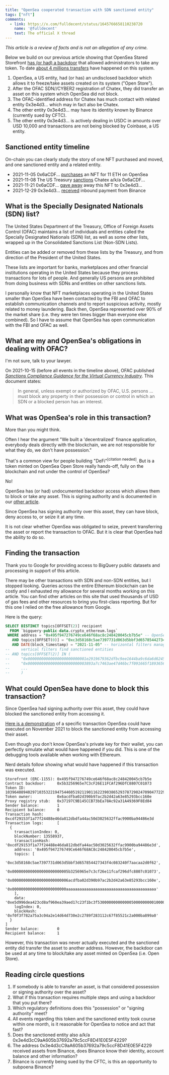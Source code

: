 ```yaml
---
title: "OpenSea cooperated transaction with SDN sanctioned entity"
tags: ["nft"]
comments:
  - link: https://x.com/fulldecent/status/1645766658110238720
    name: '@fulldecent'
    text: The official X thread
---
```


*This article is a review of facts and is not an allegation of any crime.*

Below we build on our previous article showing that OpenSea Stared Storefront [has (or had) a backdoor](/2022/11/04/Does-OpenSea-Shared-Storefront-have-a-backdoor.html) that allowed administrators to take any token. To date [about 4 millions transfers](https://etherscan.io/token/0x495f947276749ce646f68ac8c248420045cb7b5e) have happened on this system.

1. OpenSea, a US entity, had (or has) an undisclosed backdoor which allows it to freeze/take assets created on its system ("Open Store").
2. After the OFAC SDN//CYBER2 registration of Chatex, they did transfer an asset on this system which OpenSea did not block.
3. The OFAC-identified address for Chatex has much contact with related entity 0x3e4d3... which may in fact also be Chatex.
4. The other entity 0x3e4d3... may have its identity known by Binance (currently sued by CFTC).
5. The other entity 0x3e4d3... is actively dealing in USDC in amounts over USD 10,000 and transactions are not being blocked by Coinbase, a US entity.

## Sanctioned entity timeline

On-chain you can clearly study the story of one NFT purchased and moved, and one sanctioned entity and a related entity.

* 2021-11-05 0x6aCDF... [purchases](https://etherscan.io/tx/0x467857ff832a8e61c4aac9ea65a88cbdb666b1a71399763275885aebbc7e54fc) an NFT for 11 ETH on OpenSea
* 2021-11-08 The US Treasury [sanctions](https://home.treasury.gov/news/press-releases/jy0471) Chatex a/k/a 0x6aCDF...
* 2021-11-21 0x6aCDF... [gave away](https://etherscan.io/tx/0x28166d387c2d789c722d5b4e27e3a011b091a010ed70da13a8e797b09d23b53b) away this NFT to 0x3e4d3...
* 2021-12-29 0x3e4d3... [received](https://etherscan.io/tx/0x9f63a1415539c85e63617de30ed27bab83166b3d81852b3d99a161f259247942) inbound payment from Binance

## What is the Specially Designated Nationals (SDN) list?

The United States Department of the Treasury, Office of Foreign Assets Control (OFAC) maintains a list of individuals and entities called the Specially Designated Nationals (SDN) list, as well as some other lists, wrapped up in the Consolidated Sanctions List (Non-SDN Lists).

Entities can be added or removed from these lists by the Treasury, and from direction of the President of the United States.

These lists are important for banks, marketplaces and other financial institutions operating in the United States because they process transactions for lots of people. And generally US persons are prohibited from doing business with SDNs and entities on other sanctions lists.

I personally know that NFT marketplaces operating in the United States smaller than OpenSea have been contacted by the FBI and OFAC to establish communication channels and to report suspicious activity, mostly related to money laundering. Back then, OpenSea represented over 90% of the market share (i.e. they were ten times bigger than everyone else combined). So I have to assume that OpenSea has open communication with the FBI and OFAC as well.

## What are my and OpenSea's obligations in dealing with OFAC?

I'm not sure, talk to your lawyer.

On 2021-10-15 (before all events in the timeline above), OFAC published [*Sanctions Compliance Guidance for the Virtual Currency Industry*](https://ofac.treasury.gov/media/913571/download?inline). This document states:

> In general, unless exempt or authorized by OFAC, U.S. persons ... must block any property in their possession or control in which an SDN or a blocked person has an interest.

## What was OpenSea's role in this transaction?

More than you might think.

Often I hear the argument "We built a 'decentralized' finance application, everybody deals directly with the blockchain, we are not responsible for what they do, we don't have possession."

That's a common view for people building "DeFi"<sup>[citation needed]</sup>. But is a token minted on OpenSea Open Store really hands-off, fully on the blockchain and not under the control of OpenSea?

No!

OpenSea has (or had) undocumented backdoor access which allows them to block or take any asset. This is signing authority and is documented in our [other article](/2022/11/04/Does-OpenSea-Shared-Storefront-have-a-backdoor.html).

Since OpenSea has signing authority over this asset, they can have block, deny access to, or seize it at any time.

It is not clear whether OpenSea was obligated to seize, prevent transferring the asset or report the transaction to OFAC. But it is clear that OpenSea had the ability to do so.

## Finding the transaction

Thank you to Google for providing access to BigQuery public datasets and processing in support of this article.

There may be other transactions with SDN and non-SDN entities, but I stopped looking. Queries across the entire Ethereum blockchain can be costly and I exhausted my allowance for several months working on this article. You can find other articles on this site that used thousands of USD of gas fees and other resources to bring you first-class reporting. But for this one I relied on the free allowance from Google.

Here is the query:

```sql
SELECT DISTINCT topics[OFFSET(2)] recipient
  FROM `bigquery-public-data.crypto_ethereum.logs`
 WHERE address = "0x495f947276749ce646f68ac8c248420045cb7b5e" -- OpenSea Shared Storefront
   AND topics[OFFSET(0)] = "0xc3d58168c5ae7397731d063d5bbf3d657854427343f4c083240f7aacaa2d0f62" -- ERC1155 transfer single    
   AND DATE(block_timestamp) = "2021-11-05" -- horizontal filters manage your query cost
--     vertical filters find sanctioned entities
-- AND topics[OFFSET(2)] IN (
--     "0x00000000000000000000000001e2919679362dfbc9ee1644ba9c6da6d6245bb1",
--     "0x00000000000000000000000003893a7c7463ae47d46bc7f091665f1893656003",
--     ...
--     )
```

## What could OpenSea have done to block this transaction?

Since OpenSea had signing authority over this asset, they could have blocked the sanctioned entity from accessing it.

[Here is a demonstration](https://github.com/fulldecent/opensea-shared-storefront-backdoor/commit/58443a7d469cff120f82f7b1af58d6d3bc13d4be) of a specific transaction OpenSea could have executed on November 2021 to block the sanctioned entity from accessing their asset.

Even though you don't know OpenSea's private key for their wallet, you can perfectly simulate what would have happened if you did. This is one of the debugging tools available when working with Ethereum.

Nerd details follow showing what would have happened if this transaction was executed.

```
Storefront (ERC-1155): 0x495f947276749ce646f68ac8c248420045cb7b5e
Contract backdoor:     0x5b3256965e7C3cF26E11FCAf296DfC8807C01073
Token ID:              103964089402971035322194754460519211901162239038652937872902470904772294606849
Token owner:           0x6acdfba02d390b97ac2b2d42a63e85293bcc160e
Proxy registry stub:   0x37197C9B145CCB73bEa78Ac92a31A49369F8Ed84
Sender balance:        1
Recipient balance:     0
Transaction hash:      0xcdf29153f1a77f24488e46da812dbdfa44ac50d3025632ffac9900ba94486e3d
Transaction logs:      [
  {
    transactionIndex: 0,
    blockNumber: 13558937,
    transactionHash: '0xcdf29153f1a77f24488e46da812dbdfa44ac50d3025632ffac9900ba94486e3d',
    address: '0x495f947276749Ce646f68AC8c248420045cb7b5e',
    topics: [
      '0xc3d58168c5ae7397731d063d5bbf3d657854427343f4c083240f7aacaa2d0f62',
      '0x0000000000000000000000005b3256965e7c3cf26e11fcaf296dfc8807c01073',
      '0x0000000000000000000000006acdfba02d390b97ac2b2d42a63e85293bcc160e',
      '0x000000000000000000000000aaaaaaaaaaaaaaaaaaaaaaaaaaaaaaaaaaaaaaaa'
    ],
    data: '0xe5d996dea423cd8af960ea39aed17c23f1bc3f530000000000000500000000010000000000000000000000000000000000000000000000000000000000000001',
    logIndex: 0,
    blockHash: '0xf0f3f782a75a3c04a2e14d64d730e2c2789f283112c67f85521c2a000ba899a0'
  }
]
Sender balance:        0
Recipient balance:     1
```

However, this transaction was never actually executed and the sanctioned entity did transfer the asset to another address. However, the backdoor can be used at any time to block/take any asset minted on OpenSea (i.e. Open Store).

## Reading circle questions

1. If somebody is able to transfer an asset, is that considered possession or signing authority over the asset?
2. What if this transaction requires multiple steps and using a backdoor that you put there?
3. Which regulatory definitions does this "possession" or "signing authority" meet?
4. All events regarding this token and the sanctioned entity took course within one month, is it reasonable for OpenSea to notice and act that fast?
6. Does the sanctioned entity also a/k/a 0x3e4d3cC9aA605b37692a79c5ccF8D41E0E5F4229?
6. The address 0x3e4d3cC9aA605b37692a79c5ccF8D41E0E5F4229 received assets from Binance, does Binance know their identity, account balance and other information?
7. Binance is currently being sued by the CFTC, is this an opportunity to subpoena Binance?
